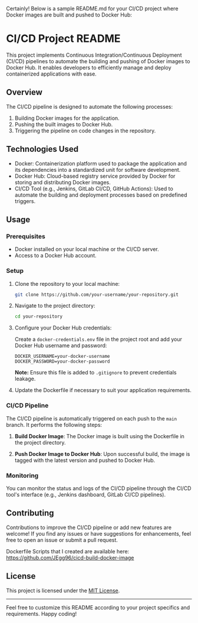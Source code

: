 Certainly! Below is a sample README.md for your CI/CD project where Docker images are built and pushed to Docker Hub:

# CI/CD Project README

This project implements Continuous Integration/Continuous Deployment (CI/CD) pipelines to automate the building and pushing of Docker images to Docker Hub. It enables developers to efficiently manage and deploy containerized applications with ease.

## Overview

The CI/CD pipeline is designed to automate the following processes:

1. Building Docker images for the application.
2. Pushing the built images to Docker Hub.
3. Triggering the pipeline on code changes in the repository.

## Technologies Used

- Docker: Containerization platform used to package the application and its dependencies into a standardized unit for software development.
- Docker Hub: Cloud-based registry service provided by Docker for storing and distributing Docker images.
- CI/CD Tool (e.g., Jenkins, GitLab CI/CD, GitHub Actions): Used to automate the building and deployment processes based on predefined triggers.

## Usage

### Prerequisites

- Docker installed on your local machine or the CI/CD server.
- Access to a Docker Hub account.

### Setup

1. Clone the repository to your local machine:

   ```bash
   git clone https://github.com/your-username/your-repository.git
   ```

2. Navigate to the project directory:

   ```bash
   cd your-repository
   ```

3. Configure your Docker Hub credentials:
   
   Create a `docker-credentials.env` file in the project root and add your Docker Hub username and password:

   ```env
   DOCKER_USERNAME=your-docker-username
   DOCKER_PASSWORD=your-docker-password
   ```

   **Note:** Ensure this file is added to `.gitignore` to prevent credentials leakage.

4. Update the Dockerfile if necessary to suit your application requirements.

### CI/CD Pipeline

The CI/CD pipeline is automatically triggered on each push to the `main` branch. It performs the following steps:

1. **Build Docker Image**: The Docker image is built using the Dockerfile in the project directory.

2. **Push Docker Image to Docker Hub**: Upon successful build, the image is tagged with the latest version and pushed to Docker Hub.

### Monitoring

You can monitor the status and logs of the CI/CD pipeline through the CI/CD tool's interface (e.g., Jenkins dashboard, GitLab CI/CD pipelines).

## Contributing

Contributions to improve the CI/CD pipeline or add new features are welcome! If you find any issues or have suggestions for enhancements, feel free to open an issue or submit a pull request.

Dockerfile Scripts that I created are available here: https://github.com/JEgg96/cicd-build-docker-image

## License

This project is licensed under the [MIT License](LICENSE).

---

Feel free to customize this README according to your project specifics and requirements. Happy coding!
